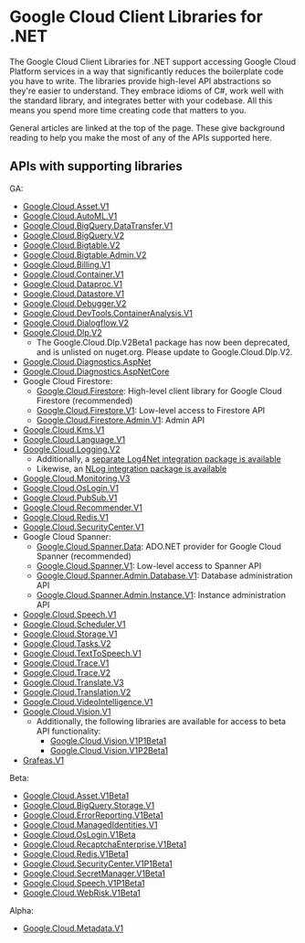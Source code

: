 # Google Cloud Client Libraries for .NET

The Google Cloud Client Libraries for .NET support accessing Google
Cloud Platform services in a way that significantly reduces the
boilerplate code you have to write. The libraries provide high-level
API abstractions so they're easier to understand. They embrace
idioms of C#, work well with the standard library, and integrates
better with your codebase. All this means you spend more time
creating code that matters to you.

General articles are linked at the top of the page. These give
background reading to help you make the most of any of the APIs
supported here.

## APIs with supporting libraries

GA:

- [Google.Cloud.Asset.V1](Google.Cloud.Asset.V1/index.html)
- [Google.Cloud.AutoML.V1](Google.Cloud.AutoML.V1/index.html)
- [Google.Cloud.BigQuery.DataTransfer.V1](Google.Cloud.BigQuery.DataTransfer.V1/index.html)
- [Google.Cloud.BigQuery.V2](Google.Cloud.BigQuery.V2/index.html)
- [Google.Cloud.Bigtable.V2](Google.Cloud.Bigtable.V2/index.html)
- [Google.Cloud.Bigtable.Admin.V2](Google.Cloud.Bigtable.Admin.V2/index.html)
- [Google.Cloud.Billing.V1](Google.Cloud.Billing.V1/index.html)
- [Google.Cloud.Container.V1](Google.Cloud.Container.V1/index.html)
- [Google.Cloud.Dataproc.V1](Google.Cloud.Dataproc.V1/index.html)
- [Google.Cloud.Datastore.V1](Google.Cloud.Datastore.V1/index.html)
- [Google.Cloud.Debugger.V2](Google.Cloud.Debugger.V2/index.html)
- [Google.Cloud.DevTools.ContainerAnalysis.V1](Google.Cloud.DevTools.ContainerAnalysis.V1/index.html)
- [Google.Cloud.Dialogflow.V2](Google.Cloud.Dialogflow.V2/index.html)
- [Google.Cloud.Dlp.V2](Google.Cloud.Dlp.V2/index.html)
  - The Google.Cloud.Dlp.V2Beta1 package has now been deprecated, and is unlisted on nuget.org.
    Please update to Google.Cloud.Dlp.V2.
- [Google.Cloud.Diagnostics.AspNet](Google.Cloud.Diagnostics.AspNet/index.html)
- [Google.Cloud.Diagnostics.AspNetCore](Google.Cloud.Diagnostics.AspNetCore/index.html)
- Google Cloud Firestore:
  - [Google.Cloud.Firestore](Google.Cloud.Firestore/index.html): High-level client library for Google Cloud Firestore (recommended)
  - [Google.Cloud.Firestore.V1](Google.Cloud.Firestore.V1/index.html): Low-level access to Firestore API
  - [Google.Cloud.Firestore.Admin.V1](Google.Cloud.Firestore.Admin.V1/index.html): Admin API
- [Google.Cloud.Kms.V1](Google.Cloud.Kms.V1/index.html)
- [Google.Cloud.Language.V1](Google.Cloud.Language.V1/index.html)
- [Google.Cloud.Logging.V2](Google.Cloud.Logging.V2/index.html)
  - Additionally, a [separate Log4Net integration package is available](Google.Cloud.Logging.Log4Net/index.html)
  - Likewise, an [NLog integration package is available](Google.Cloud.Logging.NLog/index.html)
- [Google.Cloud.Monitoring.V3](Google.Cloud.Monitoring.V3/index.html)
- [Google.Cloud.OsLogin.V1](Google.Cloud.OsLogin.V1/index.html)
- [Google.Cloud.PubSub.V1](Google.Cloud.PubSub.V1/index.html)
- [Google.Cloud.Recommender.V1](Google.Cloud.Recommender.V1/index.html)
- [Google.Cloud.Redis.V1](Google.Cloud.Redis.V1/index.html)
- [Google.Cloud.SecurityCenter.V1](Google.Cloud.SecurityCenter.V1/index.html)
- Google Cloud Spanner:
  - [Google.Cloud.Spanner.Data](Google.Cloud.Spanner.Data/index.html): ADO.NET provider for Google Cloud Spanner (recommended)
  - [Google.Cloud.Spanner.V1](Google.Cloud.Spanner.V1/index.html): Low-level access to Spanner API
  - [Google.Cloud.Spanner.Admin.Database.V1](Google.Cloud.Spanner.Admin.Database.V1/index.html): Database administration API
  - [Google.Cloud.Spanner.Admin.Instance.V1](Google.Cloud.Spanner.Admin.Instance.V1/index.html): Instance administration API
- [Google.Cloud.Speech.V1](Google.Cloud.Speech.V1/index.html)
- [Google.Cloud.Scheduler.V1](Google.Cloud.Scheduler.V1/index.html)
- [Google.Cloud.Storage.V1](Google.Cloud.Storage.V1/index.html)
- [Google.Cloud.Tasks.V2](Google.Cloud.Tasks.V2/index.html)
- [Google.Cloud.TextToSpeech.V1](Google.Cloud.TextToSpeech.V1/index.html)
- [Google.Cloud.Trace.V1](Google.Cloud.Trace.V1/index.html)
- [Google.Cloud.Trace.V2](Google.Cloud.Trace.V2/index.html)
- [Google.Cloud.Translate.V3](Google.Cloud.Translate.V3/index.html)
- [Google.Cloud.Translation.V2](Google.Cloud.Translation.V2/index.html)
- [Google.Cloud.VideoIntelligence.V1](Google.Cloud.VideoIntelligence.V1/index.html)
- [Google.Cloud.Vision.V1](Google.Cloud.Vision.V1/index.html)
  - Additionally, the following libraries are available for access to beta API functionality:
    - [Google.Cloud.Vision.V1P1Beta1](Google.Cloud.Vision.V1P1Beta1/index.html)
    - [Google.Cloud.Vision.V1P2Beta1](Google.Cloud.Vision.V1P2Beta1/index.html)
- [Grafeas.V1](Grafeas.V1/index.html)

Beta:

- [Google.Cloud.Asset.V1Beta1](Google.Cloud.Asset.V1Beta1/index.html)
- [Google.Cloud.BigQuery.Storage.V1](Google.Cloud.BigQuery.Storage.V1/index.html)
- [Google.Cloud.ErrorReporting.V1Beta1](Google.Cloud.ErrorReporting.V1Beta1/index.html)
- [Google.Cloud.ManagedIdentities.V1](Google.Cloud.ManagedIdentities.V1/index.html)
- [Google.Cloud.OsLogin.V1Beta](Google.Cloud.OsLogin.V1Beta/index.html)
- [Google.Cloud.RecaptchaEnterprise.V1Beta1](Google.Cloud.RecaptchaEnterprise.V1Beta1/index.html)
- [Google.Cloud.Redis.V1Beta1](Google.Cloud.Redis.V1Beta1/index.html)
- [Google.Cloud.SecurityCenter.V1P1Beta1](Google.Cloud.SecurityCenter.V1P1Beta1/index.html)
- [Google.Cloud.SecretManager.V1Beta1](Google.Cloud.SecretManager.V1Beta1/index.html)
- [Google.Cloud.Speech.V1P1Beta1](Google.Cloud.Speech.V1P1Beta1/index.html)
- [Google.Cloud.WebRisk.V1Beta1](Google.Cloud.WebRisk.V1Beta1/index.html)

Alpha:

- [Google.Cloud.Metadata.V1](Google.Cloud.Metadata.V1/index.html)
